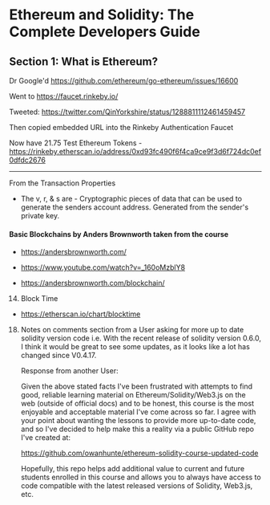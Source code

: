 # Ethereum and Solidity: The Complete Developers Guide

## Section 1: What is Ethereum?

Dr Google'd https://github.com/ethereum/go-ethereum/issues/16600

Went to https://faucet.rinkeby.io/

Tweeted: https://twitter.com/QinYorkshire/status/1288811112461459457

Then copied embedded URL into the Rinkeby Authentication Faucet

Now have 21.75 Test Ethereum Tokens - https://rinkeby.etherscan.io/address/0xd93fc490f6f4ca9ce9f3d6f724dc0ef0dfdc2676

---

From the Transaction Properties 

- The v, r, & s are - Cryptographic pieces of data that can be used to generate the senders account address.  Generated from the sender's private key.

#### Basic Blockchains by Anders Brownworth taken from the course

- https://andersbrownworth.com/

- https://www.youtube.com/watch?v=_160oMzblY8

- https://andersbrownworth.com/blockchain/

14. Block Time

- https://etherscan.io/chart/blocktime

18. Notes on comments section from a User asking for more up to date solidity version code i.e. 
    With the recent release of solidity version 0.6.0, I think it would be great to see some updates, as it looks like a lot has changed since V0.4.17.

    Response from another User: 

    Given the above stated facts I've been frustrated with attempts to find good, reliable learning material on Ethereum/Solidity/Web3.js on the web (outside of official docs) and to be honest, this course is the most enjoyable and acceptable material I've come across so far. I agree with your point about wanting the lessons to provide more up-to-date code, and so I've decided to help make this a reality via a public GitHub repo I've created at:

    https://github.com/owanhunte/ethereum-solidity-course-updated-code

    Hopefully, this repo helps add additional value to current and future students enrolled in this course and allows you to always have access to code compatible with the latest released versions of Solidity, Web3.js, etc.

